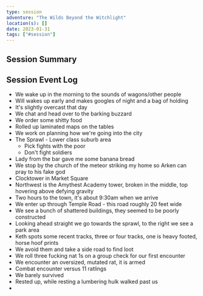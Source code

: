 ```yaml
---
type: session
adventure: "The Wilds Beyond the Witchlight"
location(s): []
date: 2023-01-31
tags: ["#session"]
---
```


## Session Summary

## Session Event Log

- We wake up in the morning to the sounds of wagons/other people
- Will wakes up early and makes googles of night and a bag of holding
- It's slightly overcast that day
- We chat and head over to the barking buzzard
- We order some shitty food
- Rolled up laminated maps on the tables
- We work on planning how we're going into the city
- The Sprawl - Lower class suburb area
	- Pick fights with the poor
	- Don't fight soldiers
- Lady from the bar gave me some banana bread
- We stop by the church of the meteor striking my home so Arken can pray to his fake god
- Clocktower in Market Square
- Northwest is the Amythest Academy tower, broken in the middle, top hovering above defying gravity
- Two hours to the town, it's about 9:30am when we arrive
- We enter up through Temple Road - this road roughly 20 feet wide
- We see a bunch of shattered buildings, they seemed to be poorly constructed
- Looking ahead straight we go towards the sprawl, to the right we see a park area
- Keth spots some recent tracks, three or four tracks, one is heavy footed,  horse hoof prints
- We avoid them and take a side road to find loot
- We roll three fucking nat 1s on a group check for our first encounter
- We encounter an oversized, mutated rat, it is armed
- Combat encounter versus 11 ratlings
- We barely survived
- Rested up, while resting a lumbering hulk walked past us
- 